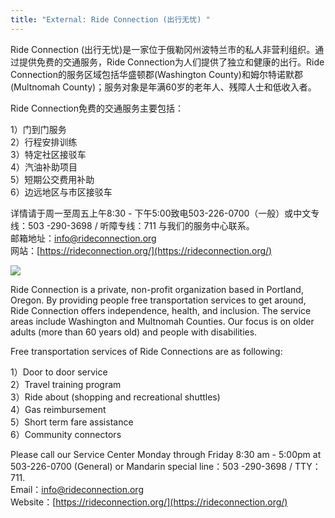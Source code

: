 ```yaml
---
title: "External: Ride Connection (出行无忧) "
---
```


Ride Connection (出行无忧)是一家位于俄勒冈州波特兰市的私人非营利组织。通过提供免费的交通服务，Ride Connection为人们提供了独立和健康的出行。Ride Connection的服务区域包括华盛顿郡(Washington County)和姆尔特诺默郡(Multnomah County)；服务对象是年满60岁的老年人、残障人士和低收入者。

Ride Connection免费的交通服务主要包括：

1）门到门服务  
2）行程安排训练  
3）特定社区接驳车  
4）汽油补助项目  
5）短期公交费用补助  
6）边远地区与市区接驳车  

详情请于周一至周五上午8:30 - 下午5:00致电503-226-0700（一般）或中文专线：503 -290-3698  / 听障专线：711 与我们的服务中心联系。  
邮箱地址：[info@rideconnection.org](mailto:info@rideconnection.org)  
网站：[https://rideconnection.org/](https://rideconnection.org/)  

![](https://res.cloudinary.com/dhngj18do/image/upload/f_auto,q_auto/v1/images/divider)

Ride Connection is a private, non-profit organization based in Portland, Oregon. By providing people free transportation services to get around, Ride Connection offers independence, health, and inclusion. The service areas include Washington and Multnomah Counties. Our focus is on older adults (more than 60 years old) and people with disabilities.

Free transportation services of Ride Connections are as following:

1）Door to door service  
2）Travel training program  
3）Ride about (shopping and recreational shuttles)  
4）Gas reimbursement  
5）Short term fare assistance  
6）Community connectors  

Please call our Service Center Monday through Friday 8:30 am - 5:00pm at 503-226-0700 (General) or Mandarin special line：503 -290-3698  / TTY：711.  
Email：[info@rideconnection.org](mailto:info@rideconnection.org)  
Website：[https://rideconnection.org/](https://rideconnection.org/)  
